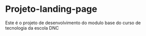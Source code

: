 # Projeto-landing-page
Este é o projeto de desenvolvimento do modulo base do curso de tecnologia da escola DNC
